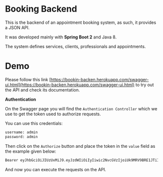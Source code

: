 # Booking Backend

This is the backend of an appointment booking system, as such, it provides a JSON API.

It was developed mainly with **Spring Boot 2** and Java 8.

The system defines services, clients, professionals and appointments.

# Demo

Please follow this link [https://bookin-backen.herokuapp.com/swagger-ui.html](https://bookin-backen.herokuapp.com/swagger-ui.html) to try out the API and check its documentation.

**Authentication**

On the Swagger page you will find the `Authentication Controller` which we use to get the token used to authorize requests.

You can use this credentials:
```bash
username: admin
password: admin
```

Then click on the `Authorize` button and place the token in the `value` field as the example given below:
 
```bash
Bearer eyJhbGciOiJIUzUxMiJ9.eyJzdWIiOiIyIiwic2NvcGVzIjoiUk9MRV9BRE1JTiIsImlhdCI6MTU0NzE0NDg5MiwiZXhwIjoxNTUyMTkyODkyfQ.IVDrqPj_CmOQnK5VDRSALPKnYMraKpBGXDDoPwNbhkGInw0v0Kki4sK7D5xbN3U03iVBsFJj1SbwMnMkISibMQ
```

And now you can execute the requests on the API.
